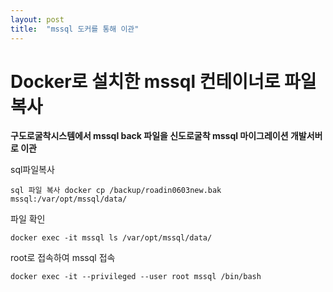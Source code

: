 ```yaml
---
layout: post
title:  "mssql 도커를 통해 이관"
---
```


# Docker로 설치한 mssql 컨테이너로 파일 복사

**구도로굴착시스템에서 mssql back 파일을 신도로굴착 mssql 마이그레이션 개발서버로 이관**

sql파일복사

    sql 파일 복사 docker cp /backup/roadin0603new.bak mssql:/var/opt/mssql/data/


파일 확인

    docker exec -it mssql ls /var/opt/mssql/data/
    
root로 접속하여 mssql 접속

    docker exec -it --privileged --user root mssql /bin/bash
    



